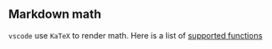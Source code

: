 ## Markdown math
`vscode` use `KaTeX` to render math. Here is a list of [supported functions](https://katex.org/docs/supported.html)